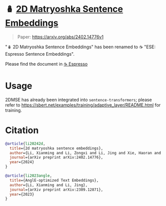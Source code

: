 # 🪆 [2D Matryoshka Sentence Embeddings](https://arxiv.org/abs/2402.14776v1)

> Paper: https://arxiv.org/abs/2402.14776v1

"🪆 2D Matryoshka Sentence Embeddings" has been renamed to ☕️ "ESE: Espresso Sentence Embeddings". 

Please find the document in [☕️ Espresso](README_ESE.md)


# Usage

2DMSE has already been integrated into `sentence-transformers`; please refer to https://sbert.net/examples/training/adaptive_layer/README.html for training.

# Citation

```bibtex
@article{li20242d,
  title={2d matryoshka sentence embeddings},
  author={Li, Xianming and Li, Zongxi and Li, Jing and Xie, Haoran and Li, Qing},
  journal={arXiv preprint arXiv:2402.14776},
  year={2024}
}

@article{li2023angle,
  title={AnglE-optimized Text Embeddings},
  author={Li, Xianming and Li, Jing},
  journal={arXiv preprint arXiv:2309.12871},
  year={2023}
}
```
